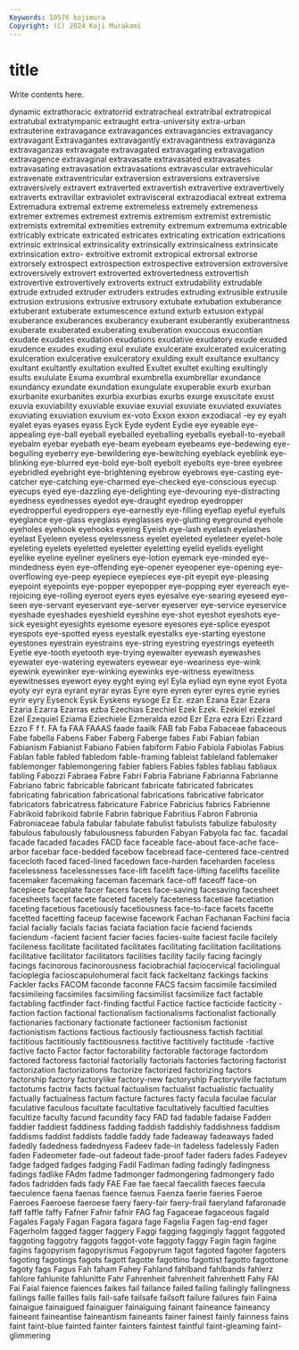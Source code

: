 ```yaml
---
Keywords: 10576 kojimura
Copyright: (C) 2024 Koji Murakami
---
```


# title

Write contents here.



dynamic extrathoracic extratorrid extratracheal extratribal extratropical extratubal
extratympanic extraught extra-university extra-urban extrauterine extravagance extravagances extravagancies extravagancy extravagant
Extravagantes extravagantly extravagantness extravaganza extravaganzas extravagate extravagated extravagating extravagation extravagence
extravaginal extravasate extravasated extravasates extravasating extravasation extravasations extravascular extravehicular extravenate
extraventricular extraversion extraversions extraversive extraversively extravert extraverted extravertish extravertive extravertively
extraverts extravillar extraviolet extravisceral extrazodiacal extreat extrema Extremadura extremal extreme
extremeless extremely extremeness extremer extremes extremest extremis extremism extremist extremistic
extremists extremital extremities extremity extremum extremuma extricable extricably extricate extricated
extricates extricating extrication extrications extrinsic extrinsical extrinsicality extrinsically extrinsicalness extrinsicate
extrinsication extro- extroitive extromit extropical extrorsal extrorse extrorsely extrospect extrospection
extrospective extroversion extroversive extroversively extrovert extroverted extrovertedness extrovertish extrovertive extrovertively
extroverts extruct extrudability extrudable extrude extruded extruder extruders extrudes extruding
extrusible extrusile extrusion extrusions extrusive extrusory extubate extubation extuberance extuberant
extuberate extumescence extund exturb extusion extypal exuberance exuberances exuberancy exuberant
exuberantly exuberantness exuberate exuberated exuberating exuberation exuccous exucontian exudate exudates
exudation exudations exudative exudatory exude exuded exudence exudes exuding exul
exulate exulcerate exulcerated exulcerating exulceration exulcerative exulceratory exulding exult exultance
exultancy exultant exultantly exultation exulted Exultet exultet exulting exultingly exults
exululate Exuma exumbral exumbrella exumbrellar exundance exundancy exundate exundation exungulate
exuperable exurb exurban exurbanite exurbanites exurbia exurbias exurbs exurge exuscitate
exust exuvia exuviability exuviable exuviae exuvial exuviate exuviated exuviates exuviating
exuviation exuvium ex-voto Exxon exxon exzodiacal -ey ey eyah eyalet
eyas eyases eyass Eyck Eyde eydent Eydie eye eyeable eye-appealing
eye-ball eyeball eyeballed eyeballing eyeballs eyeball-to-eyeball eyebalm eyebar eyebath eye-beam
eyebeam eyebeams eye-bedewing eye-beguiling eyeberry eye-bewildering eye-bewitching eyeblack eyeblink eye-blinking
eye-blurred eye-bold eye-bolt eyebolt eyebolts eye-bree eyebree eyebridled eyebright eye-brightening
eyebrow eyebrows eye-casting eye-catcher eye-catching eye-charmed eye-checked eye-conscious eyecup eyecups
eyed eye-dazzling eye-delighting eye-devouring eye-distracting eyedness eyednesses eyedot eye-draught eyedrop
eyedropper eyedropperful eyedroppers eye-earnestly eye-filling eyeflap eyeful eyefuls eyeglance eye-glass
eyeglass eyeglasses eye-glutting eyeground eyehole eyeholes eyehook eyehooks eyeing Eyeish
eye-lash eyelash eyelashes eyelast Eyeleen eyeless eyelessness eyelet eyeleted eyeleteer
eyelet-hole eyeleting eyelets eyeletted eyeletter eyeletting eyelid eyelids eyelight eyelike
eyeline eyeliner eyeliners eye-lotion eyemark eye-minded eye-mindedness eyen eye-offending eye-opener
eyeopener eye-opening eye-overflowing eye-peep eyepiece eyepieces eye-pit eyepit eye-pleasing eyepoint
eyepoints eye-popper eyepopper eye-popping eyer eyereach eye-rejoicing eye-rolling eyeroot eyers
eyes eyesalve eye-searing eyeseed eye-seen eye-servant eyeservant eye-server eyeserver eye-service
eyeservice eyeshade eyeshades eyeshield eyeshine eye-shot eyeshot eyeshots eye-sick eyesight
eyesights eyesome eyesore eyesores eye-splice eyespot eyespots eye-spotted eyess eyestalk
eyestalks eye-starting eyestone eyestones eyestrain eyestrains eye-string eyestring eyestrings eyeteeth
Eyetie eye-tooth eyetooth eye-trying eyewaiter eyewash eyewashes eyewater eye-watering eyewaters
eyewear eye-weariness eye-wink eyewink eyewinker eye-winking eyewinks eye-witness eyewitness eyewitnesses
eyewort eyey eyght eying eyl Eyla eyliad eyn eyne eyot
Eyota eyoty eyr eyra eyrant eyrar eyras Eyre eyre eyren
eyrer eyres eyrie eyries eyrir eyry Eysenck Eysk Eyskens eysoge
Ez Ez. ezan Ezana Ezar Ezara Ezaria Ezarra Ezarras ezba
Ezechias Ezechiel Ezek Ezek. Ezekiel ezekiel Ezel Ezequiel Eziama Eziechiele
Ezmeralda ezod Ezr Ezra ezra Ezri Ezzard Ezzo F f
f. FA fa FAA FAAAS faade faailk FAB fab Faba
Fabaceae fabaceous Fabe fabella Fabens Faber Faberg Faberge fabes Fabi
Fabian fabian Fabianism Fabianist Fabiano Fabien fabiform Fabio Fabiola Fabiolas
Fabius Fablan fable fabled fabledom fable-framing fableist fableland fablemaker fablemonger
fablemongering fabler fablers Fables fables fabliau fabliaux fabling Fabozzi Fabraea
Fabre Fabri Fabria Fabriane Fabrianna Fabrianne Fabriano fabric fabricable fabricant
fabricate fabricated fabricates fabricating fabrication fabricational fabrications fabricative fabricator fabricators
fabricatress fabricature Fabrice Fabricius fabrics Fabrienne Fabrikoid fabrikoid fabrile Fabrin
fabrique Fabritius Fabron Fabronia Fabroniaceae fabula fabular fabulate fabulist fabulists
fabulize fabulosity fabulous fabulously fabulousness faburden Fabyan Fabyola fac fac.
facadal facade facaded facades FACD face faceable face-about face-ache face-arbor
facebar face-bedded facebow facebread face-centered face-centred facecloth faced faced-lined facedown
face-harden faceharden faceless facelessness facelessnesses face-lift facelift face-lifting facelifts facellite
facemaker facemaking faceman facemark face-off faceoff face-on facepiece faceplate facer
facers faces face-saving facesaving facesheet facesheets facet facete faceted facetely
faceteness facetiae facetiation faceting facetious facetiously facetiousness face-to-face facets facette
facetted facetting faceup facewise facework Fachan Fachanan Fachini facia facial
facially facials facias faciata faciation facie faciend faciends faciendum -facient
facient facier facies facies-suite faciest facile facilely facileness facilitate facilitated
facilitates facilitating facilitation facilitations facilitative facilitator facilitators facilities facility facily
facing facingly facings facinorous facinorousness faciobrachial faciocervical faciolingual facioplegia facioscapulohumeral
facit fack fackeltanz fackings fackins Fackler facks FACOM faconde faconne
FACS facsim facsimile facsimiled facsimileing facsimiles facsimiling facsimilist facsimilize fact
factable factabling factfinder fact-finding factful Factice factice facticide facticity -faction
faction factional factionalism factionalisms factionalist factionally factionaries factionary factionate factioneer
factionism factionist factionistism factions factious factiously factiousness factish factitial factitious
factitiously factitiousness factitive factitively factitude -factive factive facto Factor factor
factorability factorable factorage factordom factored factoress factorial factorially factorials factories
factoring factorist factorization factorizations factorize factorized factorizing factors factorship factory
factorylike factory-new factoryship Factoryville factotum factotums factrix facts factual factualism
factualist factualistic factuality factually factualness factum facture factures facty facula
faculae facular faculative faculous facultate facultative facultatively facultied faculties facultize
faculty facund facundity facy FAD fad fadable fadaise Fadden faddier
faddiest faddiness fadding faddish faddishly faddishness faddism faddisms faddist faddists
faddle faddy fade fadeaway fadeaways faded fadedly fadedness fadednyess Fadeev
fade-in fadeless fadelessly Faden faden Fadeometer fade-out fadeout fade-proof fader
faders fades Fadeyev fadge fadged fadges fadging Fadil Fadiman fading
fadingly fadingness fadings fadlike FAdm fadme fadmonger fadmongering fadmongery fado
fados fadridden fads fady FAE Fae fae faecal faecalith faeces
faecula faeculence faena faenas faence faenus Faenza faerie faeries Faeroe
Faeroes Faeroese faeroese faery faery-fair faery-frail faeryland fafaronade faff faffle
faffy Fafner Fafnir fafnir FAG fag Fagaceae fagaceous fagald Fagales
Fagaly Fagan Fagara fagara fage Fagelia Fagen fag-end fager Fagerholm
fagged fagger faggery Faggi fagging faggingly faggot faggoted faggoting faggotry
faggots faggot-vote faggoty faggy Fagin fagin fagine fagins fagopyrism fagopyrismus
Fagopyrum fagot fagoted fagoter fagoters fagoting fagotings fagots fagott fagotte
fagottino fagottist fagotto fagottone fagoty fags Fagus Fah faham Fahey
Fahland fahlband fahlbands fahlerz fahlore fahlunite fahlunitte Fahr Fahrenheit fahrenheit
fahrenhett Fahy FAI Fai Faial faience faiences faikes fail failance
failed failing failingly failingness failings faille failles fails fail-safe failsafe
failsoft failure failures fain Faina fainaigue fainaigued fainaiguer fainaiguing fainant
faineance faineancy faineant faineantise faineantism faineants fainer fainest fainly fainness
fains faint faint-blue fainted fainter fainters faintest faintful faint-gleaming faint-glimmering
